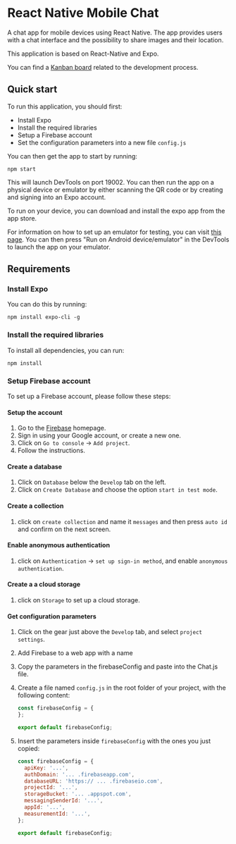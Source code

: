# React Native Mobile Chat
A chat app for mobile devices using React Native. The app provides users with a chat interface and the possibility to share images and their location.

This application is based on React-Native and Expo.

You can find a [Kanban board](https://trello.com/b/psitF4yL/react-native-mobile-chat-app) related to the development process.

## Quick start

To run this application, you should first:
- Install Expo
- Install the required libraries
- Setup a Firebase account
- Set the configuration parameters into a new file `config.js`

You can then get the app to start by running:

`npm start`

This will launch DevTools on port 19002. You can then run the app on a physical device or emulator by either scanning the QR code or by creating and signing into an Expo account.

To run on your device, you can download and install the expo app from the app store.</br>

For information on how to set up an emulator for testing, you can visit [this page](https://docs.expo.io/versions/latest/workflow/android-studio-emulator/). You can then press "Run on Android device/emulator" in the DevTools to launch the app on your emulator.

## Requirements

### Install Expo

You can do this by running:

`npm install expo-cli -g`

### Install the required libraries

To install all dependencies, you can run:

`npm install`

### Setup Firebase account

To set up a Firebase account, please follow these steps:

#### Setup the account

1. Go to the [Firebase](https://firebase.google.com/?hl=en) homepage.
1. Sign in using your Google account, or create a new one.
1. Click on `Go to console` -> `Add project`.
1. Follow the instructions.

#### Create a database

1. Click on `Database` below the `Develop` tab on the left.
1. Click on `Create Database` and choose the option `start in test mode`.

#### Create a collection

1. click on `create collection` and name it `messages` and then press `auto id` and confirm on the next screen.

#### Enable anonymous authentication

1. click on `Authentication` -> `set up sign-in method`, and enable `anonymous authentication`.

#### Create a a cloud storage

1. click on `Storage` to set up a cloud storage.

#### Get configuration parameters

1. Click on the gear just above the `Develop` tab, and select `project settings`.
1. Add Firebase to a web app with a name
1. Copy the parameters in the firebaseConfig and paste into the Chat.js file.
1. Create a file named `config.js` in the root folder of your project, with the following content:
    ```javascript
    const firebaseConfig = {
    };

    export default firebaseConfig;
    ```

1. Insert the parameters inside `firebaseConfig` with the ones you just copied:
    ```javascript
    const firebaseConfig = {
      apiKey: '...',
      authDomain: '... .firebaseapp.com',
      databaseURL: 'https:// ... .firebaseio.com',
      projectId: '...',
      storageBucket: '... .appspot.com',
      messagingSenderId: '...',
      appId: '...',
      measurementId: '...',
    };

    export default firebaseConfig;
    ```
